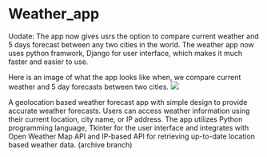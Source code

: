 # Weather_app
Uodate: The app now gives usrs the option to compare current weather and 5 days forecast between any two cities in the world.
        The weather app now uses python framwork, Django for user interface, which makes it much faster and easier to use.

Here is an image of what the app looks like when, we compare current weather and 5 day forecasts between two cities.
![](images/Screenshot%202023-09-28%20at%2011.42.18%E2%80%AFAM.png)


A geolocation based weather forecast app with simple design to provide accurate weather forecasts. Users can access weather information using their current location, city name, or IP address. The app utilizes Python programming language, Tkinter for the user interface and integrates with Open Weather Map API and IP-based API for retrieving up-to-date location based weather data. (archive branch)
